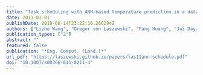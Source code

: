 ```yaml
---
title: "Task scheduling with ANN-based temperature prediction in a data center: a simulation-based study"
date: 2011-01-01
publishDate: 2019-08-14T23:22:16.266294Z
authors: ["Lizhe Wang", "Gregor von Laszewski", "Fang Huang", "Jai Dayal", "Tom Frulani", "Geoffrey Fox"]
publication_types: ["2"]
abstract: ""
featured: false
publication: "*Eng. Comput. (Lond.)*"
url_pdf: "https://laszewski.github.io/papers/las11ann-schedule.pdf"
doi: "10.1007/s00366-011-0211-4"
---
```


